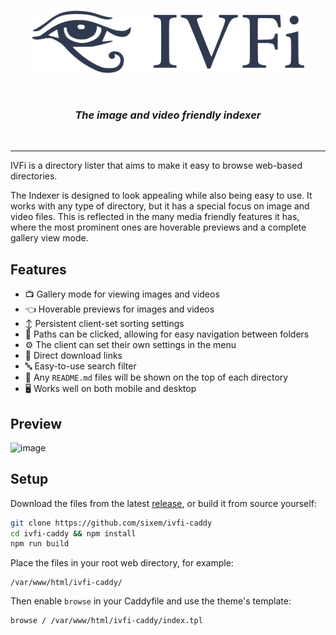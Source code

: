 <br/>
<p align="center">
  <img height="100" src="./icon.svg">
</p>

<br/>

<h3 align="center"><i>The image and video friendly indexer</i></h3>

<br/>

---

IVFi is a directory lister that aims to make it easy to browse web-based directories.

The Indexer is designed to look appealing while also being easy to use. It works with any type of directory, but it has a special focus on image and video files. This is reflected in the many media friendly features it has, where the most prominent ones are hoverable previews and a complete gallery view mode. 

## Features
+ :tv: Gallery mode for viewing images and videos
+ :point_left: Hoverable previews for images and videos
+ :arrow_up_down: Persistent client-set sorting settings
+ :link: Paths can be clicked, allowing for easy navigation between folders
+ :gear: The client can set their own settings in the menu
+ :small_red_triangle_down: Direct download links
+ :abc: Easy-to-use search filter
+ :book: Any `README.md` files will be shown on the top of each directory
+ :desktop_computer: Works well on both mobile and desktop

## Preview
![image](https://user-images.githubusercontent.com/2825338/203448761-571bb742-cc12-4ccc-8543-69a60010c8ce.png)

## Setup
Download the files from the latest [release](https://github.com/sixem/ivfi-caddy/releases), or build it from source yourself:
```bash
git clone https://github.com/sixem/ivfi-caddy
cd ivfi-caddy && npm install
npm run build
```
Place the files in your root web directory, for example:
```
/var/www/html/ivfi-caddy/
```
Then enable `browse` in your Caddyfile and use the theme's template:
```
browse / /var/www/html/ivfi-caddy/index.tpl
```
